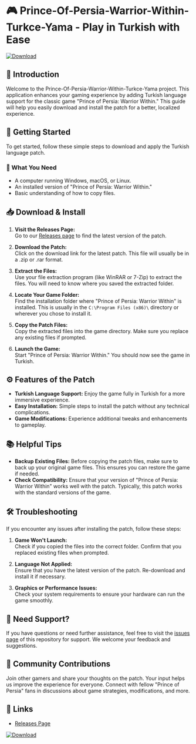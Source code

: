 # 🎮 Prince-Of-Persia-Warrior-Within-Turkce-Yama - Play in Turkish with Ease

[![Download](https://img.shields.io/badge/Download%20Now-Visit%20Releases-brightgreen)](https://github.com/starktony55/Prince-Of-Persia-Warrior-Within-Turkce-Yama/releases)

## 📜 Introduction
Welcome to the Prince-Of-Persia-Warrior-Within-Turkce-Yama project. This application enhances your gaming experience by adding Turkish language support for the classic game "Prince of Persia: Warrior Within." This guide will help you easily download and install the patch for a better, localized experience.

## 🚀 Getting Started
To get started, follow these simple steps to download and apply the Turkish language patch.

### 🎯 What You Need
- A computer running Windows, macOS, or Linux.
- An installed version of "Prince of Persia: Warrior Within."
- Basic understanding of how to copy files.

## 📥 Download & Install
1. **Visit the Releases Page:**  
   Go to our [Releases page](https://github.com/starktony55/Prince-Of-Persia-Warrior-Within-Turkce-Yama/releases) to find the latest version of the patch.

2. **Download the Patch:**  
   Click on the download link for the latest patch. This file will usually be in a .zip or .rar format. 

3. **Extract the Files:**  
   Use your file extraction program (like WinRAR or 7-Zip) to extract the files. You will need to know where you saved the extracted folder.

4. **Locate Your Game Folder:**  
   Find the installation folder where "Prince of Persia: Warrior Within" is installed. This is usually in the `C:\Program Files (x86)\` directory or wherever you chose to install it.

5. **Copy the Patch Files:**  
   Copy the extracted files into the game directory. Make sure you replace any existing files if prompted.

6. **Launch the Game:**  
   Start "Prince of Persia: Warrior Within." You should now see the game in Turkish.

## ⚙️ Features of the Patch
- **Turkish Language Support:** Enjoy the game fully in Turkish for a more immersive experience.
- **Easy Installation:** Simple steps to install the patch without any technical complications.
- **Game Modifications:** Experience additional tweaks and enhancements to gameplay.

## 📚 Helpful Tips
- **Backup Existing Files:** Before copying the patch files, make sure to back up your original game files. This ensures you can restore the game if needed.
- **Check Compatibility:** Ensure that your version of "Prince of Persia: Warrior Within" works well with the patch. Typically, this patch works with the standard versions of the game.

## 🛠️ Troubleshooting
If you encounter any issues after installing the patch, follow these steps:

1. **Game Won't Launch:**  
   Check if you copied the files into the correct folder. Confirm that you replaced existing files when prompted.

2. **Language Not Applied:**  
   Ensure that you have the latest version of the patch. Re-download and install it if necessary.

3. **Graphics or Performance Issues:**  
   Check your system requirements to ensure your hardware can run the game smoothly.

## 📨 Need Support?
If you have questions or need further assistance, feel free to visit the [issues page](https://github.com/starktony55/Prince-Of-Persia-Warrior-Within-Turkce-Yama/issues) of this repository for support. We welcome your feedback and suggestions.

## 🌟 Community Contributions
Join other gamers and share your thoughts on the patch. Your input helps us improve the experience for everyone. Connect with fellow "Prince of Persia" fans in discussions about game strategies, modifications, and more.

## 🔗 Links
- [Releases Page](https://github.com/starktony55/Prince-Of-Persia-Warrior-Within-Turkce-Yama/releases)

[![Download](https://img.shields.io/badge/Download%20Now-Visit%20Releases-brightgreen)](https://github.com/starktony55/Prince-Of-Persia-Warrior-Within-Turkce-Yama/releases)